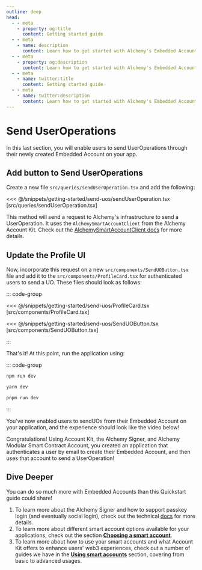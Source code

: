 ```yaml
---
outline: deep
head:
  - - meta
    - property: og:title
      content: Getting started guide
  - - meta
    - name: description
      content: Learn how to get started with Alchemy's Embedded Accounts using Account Kit and the Alchemy Signer, Modular Smart Contract Account, Rundler and Gas Manager.
  - - meta
    - property: og:description
      content: Learn how to get started with Alchemy's Embedded Accounts using Account Kit and the Alchemy Signer, Modular Smart Contract Account, Rundler and Gas Manager.
  - - meta
    - name: twitter:title
      content: Getting started guide
  - - meta
    - name: twitter:description
      content: Learn how to get started with Alchemy's Embedded Accounts using Account Kit and the Alchemy Signer, Modular Smart Contract Account, Rundler and Gas Manager.
---
```


# Send UserOperations

In this last section, you will enable users to send UserOperations through their newly created Embedded Account on your app.

## Add button to Send UserOperations

Create a new file `src/queries/sendUserOperation.tsx` and add the following:

<<< @/snippets/getting-started/send-uos/sendUserOperation.tsx [src/queries/sendUserOperation.tsx]

This method will send a request to Alchemy's infrastructure to send a UserOperation. It uses the `AlchemySmartAccountClient` from the Alchemy Account Kit. Check out the [AlchemySmartAccountClient docs](https://accountkit.alchemy.com/packages/aa-alchemy/smart-account-client/) for more details.

## Update the Profile UI

Now, incorporate this request on a new `src/components/SendUOButton.tsx` file and add it to the `src/components/ProfileCard.tsx` for authenticated users to send a UO. These files should look as follows:

::: code-group

<<< @/snippets/getting-started/send-uos/ProfileCard.tsx [src/components/ProfileCard.tsx]

<<< @/snippets/getting-started/send-uos/SendUOButton.tsx [src/components/SendUOButton.tsx]

:::

That's it! At this point, run the application using:

::: code-group

```bash [npm]
npm run dev
```

```bash [yarn]
yarn dev
```

```bash [pnpm]
pnpm run dev
```

:::

You've now enabled users to sendUOs from their Embedded Account on your application, and the experience should look like the video below!

<VideoEmbed src="/videos/embedded-accounts-full.mp4" />

Congratulations! Using Account Kit, the Alchemy Signer, and Alchemy Modular Smart Contract Account, you created an application that authenticates a user by email to create their Embedded Account, and then uses that account to send a UserOperation!

## Dive Deeper

You can do so much more with Embedded Accounts than this Quickstart guide could share!

1. To learn more about the Alchemy Signer and how to support passkey login (and eventually social login), check out the technical [docs](https://accountkit.alchemy.com/packages/aa-alchemy/signer/overview.html) for more details.
2. To learn more about different smart account options available for your applications, check out the section **[Choosing a smart account](https://accountkit.alchemy.com/smart-accounts/)**.
3. To learn more about how to use your smart accounts and what Account Kit offers to enhance users' web3 experiences, check out a number of guides we have in the **[Using smart accounts](https://accountkit.alchemy.com/using-smart-accounts/send-user-operations.html)** section, covering from basic to advanced usages.
